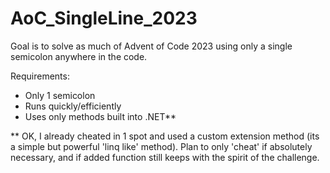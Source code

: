 # AoC_SingleLine_2023

Goal is to solve as much of Advent of Code 2023 using only a single semicolon anywhere in the code.

Requirements:
* Only 1 semicolon
* Runs quickly/efficiently
* Uses only methods built into .NET**

** OK, I already cheated in 1 spot and used a custom extension method (its a simple but powerful 'linq like' method).  Plan to only 'cheat' if absolutely necessary, and if added function still keeps with the spirit of the challenge.
